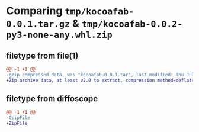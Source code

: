 # Comparing `tmp/kocoafab-0.0.1.tar.gz` & `tmp/kocoafab-0.0.2-py3-none-any.whl.zip`

## filetype from file(1)

```diff
@@ -1 +1 @@
-gzip compressed data, was "kocoafab-0.0.1.tar", last modified: Thu Jul 20 00:58:29 2023, max compression
+Zip archive data, at least v2.0 to extract, compression method=deflate
```

## filetype from diffoscope

```diff
@@ -1 +1 @@
-GzipFile
+ZipFile
```

